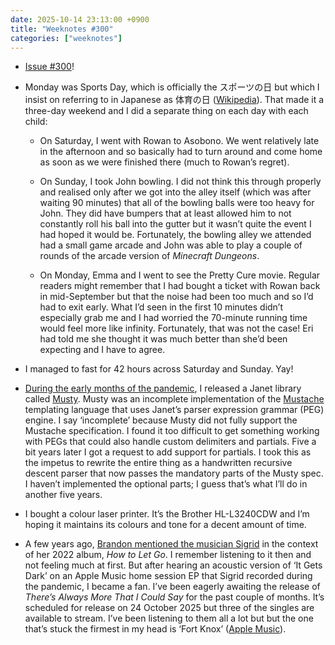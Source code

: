 ```yaml
---
date: 2025-10-14 23:13:00 +0900
title: "Weeknotes #300"
categories: ["weeknotes"]
---
```


- [Issue #300](https://updates.inqk.net/weeknotes/2025.html)!

- Monday was Sports Day, which is officially the スポーツの日 but which I insist on referring to in Japanese as 体育の日 ([Wikipedia](https://en.wikipedia.org/wiki/Sports_Day_(Japan))). That made it a three-day weekend and I did a separate thing on each day with each child:

  - On Saturday, I went with Rowan to Asobono. We went relatively late in the afternoon and so basically had to turn around and come home as soon as we were finished there (much to Rowan’s regret).

  - On Sunday, I took John bowling. I did not think this through properly and realised only after we got into the alley itself (which was after waiting 90 minutes) that all of the bowling balls were too heavy for John. They did have bumpers that at least allowed him to not constantly roll his ball into the gutter but it wasn’t quite the event I had hoped it would be. Fortunately, the bowling alley we attended had a small game arcade and John was able to play a couple of rounds of the arcade version of _Minecraft Dungeons_.

  - On Monday, Emma and I went to see the Pretty Cure movie. Regular readers might remember that I had bought a ticket with Rowan back in mid-September but that the noise had been too much and so I’d had to exit early. What I’d seen in the first 10 minutes didn’t especially grab me and I had worried the 70-minute running time would feel more like infinity. Fortunately, that was not the case! Eri had told me she thought it was much better than she’d been expecting and I have to agree.

- I managed to fast for 42 hours across Saturday and Sunday. Yay!

- [During the early months of the pandemic](https://updates.inqk.net/post/1589765100.html), I released a Janet library called [Musty](https://github.com/pyrmont/musty). Musty was an incomplete implementation of the [Mustache](https://mustache.github.io) templating language that uses Janet’s parser expression grammar (PEG) engine. I say ‘incomplete’ because Musty did not fully support the Mustache specification. I found it too difficult to get something working with PEGs that could also handle custom delimiters and partials. Five a bit years later I got a request to add support for partials. I took this as the impetus to rewrite the entire thing as a handwritten recursive descent parser that now passes the mandatory parts of the Musty spec. I haven’t implemented the optional parts; I guess that’s what I’ll do in another five years.

- I bought a colour laser printer. It’s the Brother HL-L3240CDW and I’m hoping it maintains its colours and tone for a decent amount of time.

- A few years ago, [Brandon mentioned the musician Sigrid](https://sangsara.net/2022/05/09/week-19-22/) in the context of her 2022 album, _How to Let Go_. I remember listening to it then and not feeling much at first. But after hearing an acoustic version of ‘It Gets Dark’ on an Apple Music home session EP that Sigrid recorded during the pandemic, I became a fan. I’ve been eagerly awaiting the release of _There’s Always More That I Could Say_ for the past couple of months. It’s scheduled for release on 24 October 2025 but three of the singles are available to stream. I’ve been listening to them all a lot but but the one that’s stuck the firmest in my head is ‘Fort Knox’ ([Apple Music](https://music.apple.com/jp/album/fort-knox/1828716691?i=1828716856&l=en-US)).
